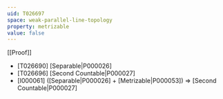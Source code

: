 ```yaml
---
uid: T026697
space: weak-parallel-line-topology
property: metrizable
value: false
---
```

[[Proof]]

* [T026690] [Separable|P000026]
* [T026696] [Second Countable|P000027]
* [I000061] ([Separable|P000026] + [Metrizable|P000053]) => [Second Countable|P000027]

